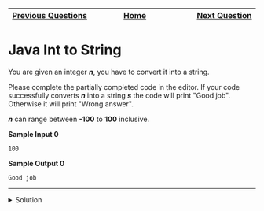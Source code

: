| <img width=1000>[Previous Questions](https://github.com/Kevin-Lago/java-hackerrank-solutions/tree/main/src/introduction/java_static_initializer_block)</img> | <img width=1000>[Home](https://github.com/Kevin-Lago/java-hackerrank-solutions)</img> | <img width=1000>[Next Question](https://github.com/Kevin-Lago/java-hackerrank-solutions/tree/main/src/introduction/java_date_and_time)</img> |
|:---|:---:|---:|

# Java Int to String

You are given an integer ___n___, you have to convert it into a string.

Please complete the partially completed code in the editor. If your code successfully converts ___n___ into a string ___s___ the code will print "Good job". Otherwise it will print "Wrong answer".

___n___ can range between __-100__ to __100__ inclusive.

__Sample Input 0__

```
100
```

__Sample Output 0__

```
Good job
```

---

<details><summary>Solution</summary>
    
```java
public static void main(String[] args) {
    Scanner in = new Scanner(System.in);
    int n = in.nextInt();
    in.close();

    String s = String.valueOf(n);

    if (n == Integer.parseInt(s)) {
        System.out.println("Good job");
    } else {
        System.out.println("Wrong answer.");
    }
}
```
</details>
